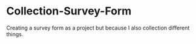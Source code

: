 # Collection-Survey-Form
 Creating a survey form as a project but because I also collection different things. 
